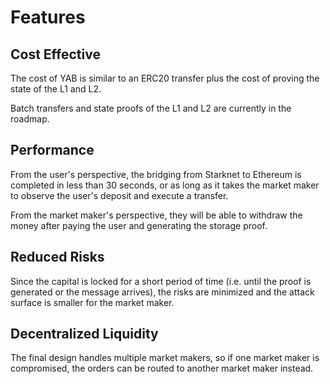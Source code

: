 # Features

## Cost Effective

The cost of YAB is similar to an ERC20 transfer plus
the cost of proving the state of the L1 and L2.

Batch transfers and state proofs of the L1 and L2 are currently in the roadmap.

## Performance

From the user's perspective, the bridging from Starknet to Ethereum is completed in less than 30 seconds, or as long as
it takes the market maker to observe the user's deposit and execute a transfer.

From the market maker's perspective, they will be able to withdraw
the money after paying the user and generating the storage proof.

## Reduced Risks

Since the capital is locked for a short period of time (i.e. until the proof is
generated or the message arrives), the risks are minimized and the
attack surface is smaller for the market maker.

## Decentralized Liquidity

The final design handles multiple market makers, so if one market maker
is compromised, the orders can be routed to another market maker instead.
